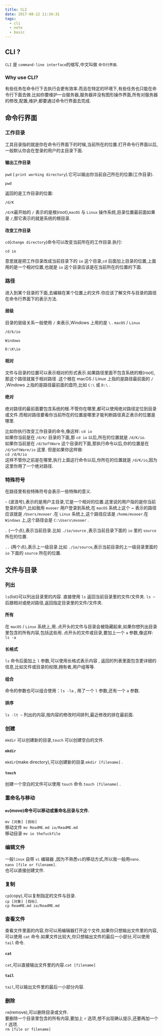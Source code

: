 ```yaml
---
title: CLI
date: 2017-08-22 11:34:31
tags:
  - cli
  - note
  - basic
---
```


## CLI ?

`CLI` 是 `command-line interface`的缩写,中文叫做 `命令行界面`.<!--more-->

### Why use CLI?

有些任务在命令行下去执行会更有效率.而且在特定的环境下,有些任务也只能在命令行下面去做.比如你要维护一台服务器,服务器并没有图形操作界面,所有对服务器的修改,配置,维护,都要通过命令行界面去完成.

## 命令行界面

### 工作目录

工具目录指的就是你在命令行界面下的时候,当前所在的位置.打开命令行界面以后,一般默认你会在登录的用户的主目录下面.

#### 输出工作目录

`pwd` ( `print working directory`).它可以输出你当前自己所在的位置(工作目录).
```
pwd
```
返回的是工作目录的位置:
```
/d/K
```
`/d/K`最开始的 `/` 表示的是根(root),`macOS` 与 `Linux` 操作系统,目录位置最前面如果是 `/`,那它表示的就是系统的根目录.

#### 改变工作目录

`cd`(`change directory`)命令可以改变当前所在的工作目录.执行:
```
cd io
```
意思就是把工作目录改成当前目录下的 `io` 这个目录,`cd` 后面加上目录的位置,上面用的是一个相对位置,也就是 `io` 这个目录应该是在当前所在的位置的下面.  
### 路径

进入到某个目录的下面,去编辑在某个位置上的文件.你应该了解文件与目录的路径在命令行界面下的表示方法.

#### 层级

目录的层级关系一般使用 `/` 来表示,Windows 上用的是 `\` .
`macOS` / `Linux`
```bash
/d/k/io
```
`Windows`
```bash
D:\K\io
```

#### 相对

文件与目录的位置可以表示相对的形式表示.如果路径里面不包含系统的根(root),那这个路径就属于相对路径 .这个根在 macOS / Linux 上指的是路径最前面的 `/` ,Windows 上指的是路径最前面的盘符,比如 `C:\` 或 `D:\` .

#### 绝对

绝对路径的最前面要包含系统的根.不管你在哪里,都可以使用绝对路径定位到目录或文件.而相对路径要看你当前所在的位置是哪里才能判断路径真正表示的位置是哪里.

比如你执行改变工作目录的命令,像这样:
`cd io`  
如果你当前是在 `/d/K/` 目录的下面,那 `cd io` 以后,所在的位置就是 `/d/K/io`.  
如果你当前是在 `/d/SoftWare` 这个目录的下面,那执行命令以后,你的位置是在 `/d/SoftWare/io` 这里.
但是如果你这样做:  
`cd /d/K/io`  
这样不管你之前是在哪里,执行上面这行命令以后,你所在的位置就是 `/d/K/io`,因为这里你用了一个绝对路径.


### 特殊符号

在路径里有些特殊符号会表示一些特殊的意义.

`~` (波浪号),表示的是用户主目录,它是一个相对的位置.这里说的用户指的是你当前登录的用户,比如我用 `mvooer` 用户登录到系统,在 `macOS` 系统上这个 ~ 表示的路径应该就是 `/Users/mvooer` .在 `Linux` 系统上,这个路径应该是 `/home/mvooer`.在 `Windows` 上,这个路径会是 `C:\Users\mvooer` .

`.` (一个点),表示当前目录.比如 `./io/source` ,表示当前目录下面的 `io` 里的 `source` 所在的位置.
 
`..` (两个点),表示上一级目录.比如 `./io/source`,表示当前目录的上一级目录里面的 `io` 下面的 `source` 所在的位置.

## 文件与目录

### 列出

`ls`(list)可以列出目录里的内容.
直接使用 `ls` 返回当前目录里的文件/文件夹.
`ls ~`后跟相对或绝对路径,返回指定目录里的文件/文件夹.

#### 所有

在 `macOS` / `Linux` 系统上,用`.`点开头的文件与目录会被隐藏起来,如果你想列出目录里包含的所有内容,包括这些用`.`点开头的文件或目录,要加上一个 `a` 参数,像这样:
`ls -a`

#### 长格式

`ls` 命令后面加上 `l` 参数,可以使用长格式表示内容 , 返回的列表里面包含更详细的信息,比如文件或目录的权限,拥有者,用户组等等.

#### 组合

命令的参数也可以组合使用：`ls -la` , 用了一个 `l` 参数,还有一个 `a` 参数.

#### 排序

`ls -lt ~` 列出的内容,按内容的修改时间排列,最近修改的排在最前面.


### 创建

`mkdir` 可以创建新的目录,`touch` 可以创建空白的文件.

#### `mkdir`

`mkdir`(make directory),可以创建新的目录.`mkdir [filename]` .

#### `touch`

创建一个空白的文件可以使用 `touch` 命令.`touch [filename]` .

### 重命名与移动

#### `mv`(move)命令可以移动或重命名目录与文件.

`mv [对象] [目标]`  
移动文件 `mv ReadME.md io/ReadME.md`  
移动目录 `mv io thefuckfile`


### 编辑文件

一般`linux` 自带 `vi` 编辑器 ,因为不熟悉`vi`的移动方式,所以我一般用`nano`.  
`nano [file or filename]`.  
也可以直接创建文件.  

### 复制

`cp`(copy),可以复制指定的文件与目录.  
`cp [对象] [目标]`.  
`cp ReamME.md io/ReadME.md`

### 查看文件

查看文件里面的内容,你可以用编辑器打开这个文件,如果你只想输出文件里的内容,可以使用 `cat` 命令.如果文件比较大,你只想输出文件的最后一小部分,可以使用 `tail` 命令.

#### `cat`

`cat`,可以直接输出文件里的内容.`cat [filename]`

#### `tail`

`tail`,可以输出文件里的最后一小部分内容.


### 删除

`rm`(remove),可以删除目录或文件.  
要删除一个目录里包含的所有内容,要加上 `r` 选项,想不出现确认提示,还要再加一个 `f` 选项.  
`rm [file or filename]`